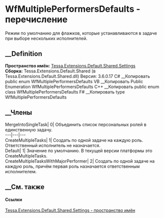 # WfMultiplePerformersDefaults - перечисление
Режим по умолчанию для флажков, которые устанавливаются в задаче при выборе
нескольких исполнителей.
## __Definition
 **Пространство имён:**
[Tessa.Extensions.Default.Shared.Settings](N_Tessa_Extensions_Default_Shared_Settings.htm)  
 **Сборка:** Tessa.Extensions.Default.Shared (в
Tessa.Extensions.Default.Shared.dll) Версия: 3.6.0.17
C# __Копировать
     public enum WfMultiplePerformersDefaults
VB __Копировать
     Public Enumeration WfMultiplePerformersDefaults
C++ __Копировать
     public enum class WfMultiplePerformersDefaults
F# __Копировать
     type WfMultiplePerformersDefaults
##  __Члены
MergeIntoSingleTask| 0|  Объединить список персональных ролей в единственную
задачу.  
---|---|---  
CreateMultipleTasks| 1|  Создать по одной задаче на каждую роль. Ответственный
исполнитель не назначается.  
Default| 1|  Значение по умолчанию. В текущей версии платформы это
CreateMultipleTasks.  
CreateMultipleTasksWithMajorPerformer| 2|  Создать по одной задаче на каждую
роль, причём первая роль назначается ответственным исполнителем.  
## __См. также
#### Ссылки
[Tessa.Extensions.Default.Shared.Settings - пространство
имён](N_Tessa_Extensions_Default_Shared_Settings.htm)
